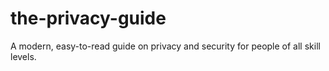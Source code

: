 # the-privacy-guide
A modern, easy-to-read guide on privacy and security for people of all skill levels.

